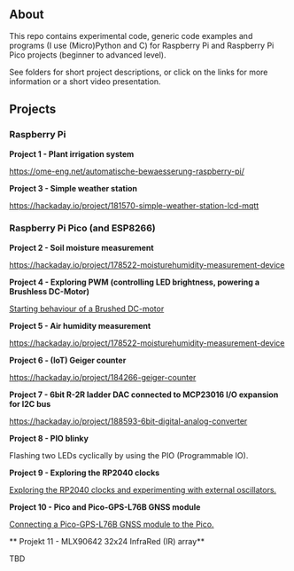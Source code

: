 ## About

This repo contains experimental code, generic code examples and programs (I use (Micro)Python and C) for Raspberry Pi and Raspberry Pi Pico projects (beginner to advanced level). 

See folders for short project descriptions, or click on the links for more information or a short video presentation.

## Projects

### Raspberry Pi

**Project 1 - Plant irrigation system**

https://ome-eng.net/automatische-bewaesserung-raspberry-pi/ 

**Project  3 - Simple weather station**

https://hackaday.io/project/181570-simple-weather-station-lcd-mqtt


### Raspberry Pi Pico (and ESP8266)

**Project 2 - Soil moisture measurement**

https://hackaday.io/project/178522-moisturehumidity-measurement-device

**Project 4 - Exploring PWM (controlling LED brightness, powering a Brushless DC-Motor)**

[Starting behaviour of a Brushed DC-motor](https://youtu.be/FptPwb1l7qU)

**Project 5 - Air humidity measurement**

https://hackaday.io/project/178522-moisturehumidity-measurement-device

**Project 6 - (IoT) Geiger counter**

https://hackaday.io/project/184266-geiger-counter

**Project 7 - 6bit R-2R ladder DAC connected to MCP23016 I/O expansion for I2C bus**

https://hackaday.io/project/188593-6bit-digital-analog-converter

**Project 8 - PIO blinky**

Flashing two LEDs cyclically by using the PIO (Programmable IO).

**Project 9 - Exploring the RP2040 clocks**

[Exploring the RP2040 clocks and experimenting with external oscillators.](https://youtu.be/lahF1O3cauM)

**Project 10 - Pico and Pico-GPS-L76B GNSS module**

[Connecting a Pico-GPS-L76B GNSS module to the Pico.](https://youtu.be/zbmgVNmPB1s)

** Projekt 11 - MLX90642 32x24 InfraRed (IR) array**

TBD
